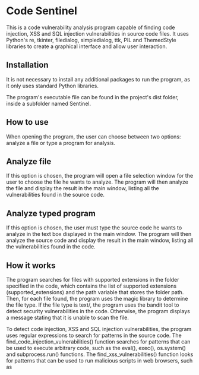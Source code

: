 # Code Sentinel
This is a code vulnerability analysis program capable of finding code injection, XSS and SQL injection vulnerabilities in source code files. It uses Python's re, tkinter, filedialog, simpledialog, ttk, PIL and ThemedStyle libraries to create a graphical interface and allow user interaction.

## Installation
It is not necessary to install any additional packages to run the program, as it only uses standard Python libraries.

The program's executable file can be found in the project's dist folder, inside a subfolder named Sentinel.

## How to use
When opening the program, the user can choose between two options: analyze a file or type a program for analysis.

## Analyze file
If this option is chosen, the program will open a file selection window for the user to choose the file he wants to analyze. The program will then analyze the file and display the result in the main window, listing all the vulnerabilities found in the source code.

## Analyze typed program
If this option is chosen, the user must type the source code he wants to analyze in the text box displayed in the main window. The program will then analyze the source code and display the result in the main window, listing all the vulnerabilities found in the code.

## How it works
The program searches for files with supported extensions in the folder specified in the code, which contains the list of supported extensions (supported_extensions) and the path variable that stores the folder path. Then, for each file found, the program uses the magic library to determine the file type. If the file type is text/, the program uses the bandit tool to detect security vulnerabilities in the code. Otherwise, the program displays a message stating that it is unable to scan the file.

To detect code injection, XSS and SQL injection vulnerabilities, the program uses regular expressions to search for patterns in the source code. The find_code_injection_vulnerabilities() function searches for patterns that can be used to execute arbitrary code, such as the eval(), exec(), os.system() and subprocess.run() functions. The find_xss_vulnerabilities() function looks for patterns that can be used to run malicious scripts in web browsers, such as <script> and <img> tags with src and onerror attributes. The find_sql_injection_vulnerabilities() function searches for patterns that can be used to inject malicious SQL commands into databases, such as SELECT, DROP TABLE and DELETE FROM keywords. All functions return a list of dictionaries with information about the vulnerabilities found, such as the type of vulnerability, the pattern found and the source code line where the vulnerability was detected.

The find_vulnerabilities() function uses these three functions to search for vulnerabilities of all types after searching for vulnerabilities, the find_vulnerabilities() function stores them in a list and returns that list.

The main() function then takes this list of vulnerabilities and displays them on the screen for the user, along with a warning if no vulnerabilities were found or if an error occurred during runtime.

It is important to remember that this is just a simplified example of a security program. In practice, there are many other types of vulnerabilities that can be exploited and many other techniques that can be used to find them. In addition, it is essential to always keep the program up to date and test it frequently to ensure system security.

Finally, it is important to highlight that information security is a critical issue that must be taken seriously by all companies and organizations. Investing in technologies and professionals specialized in security is essential to guarantee the protection of data and confidential information.

## Limitations
The program only supports detection of the vulnerabilities mentioned above and text files. Binary files will not be analyzed.

## Additional notes
The program uses the bandit package to detect vulnerabilities in text files. Make sure bandit is installed on your system before using the program.





